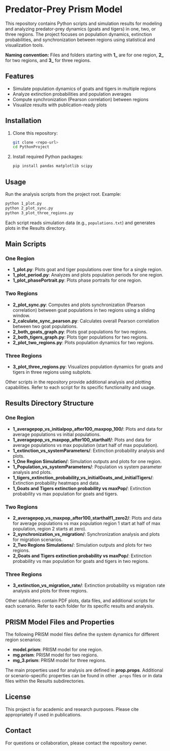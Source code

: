 # Predator-Prey Prism Model

This repository contains Python scripts and simulation results for modeling and analyzing predator-prey dynamics (goats and tigers) in one, two, or three regions. The project focuses on population dynamics, extinction probabilities, and synchronization between regions using statistical and visualization tools.

**Naming convention:** Files and folders starting with **1_** are for one region, **2_** for two regions, and **3_** for three regions.

## Features
- Simulate population dynamics of goats and tigers in multiple regions
- Analyze extinction probabilities and population averages
- Compute synchronization (Pearson correlation) between regions
- Visualize results with publication-ready plots

## Installation
1. Clone this repository:
   ```bash
   git clone <repo-url>
   cd PythonProject
   ```
2. Install required Python packages:
   ```bash
   pip install pandas matplotlib scipy
   ```

## Usage
Run the analysis scripts from the project root. Example:
```bash
python 1_plot.py
python 2_plot_sync.py
python 3_plot_three_regions.py
```

Each script reads simulation data (e.g., `populations.txt`) and generates plots in the Results directory.

## Main Scripts

### One Region
- **1_plot.py**: Plots goat and tiger populations over time for a single region.
- **1_plot_period.py**: Analyzes and plots population periods for one region.
- **1_plot_phasePortrait.py**: Plots phase portraits for one region.

### Two Regions
- **2_plot_sync.py**: Computes and plots synchronization (Pearson correlation) between goat populations in two regions using a sliding window.
- **2_calculate_sync_pearson.py**: Calculates overall Pearson correlation between two goat populations.
- **2_both_goats_graph.py**: Plots goat populations for two regions.
- **2_both_tigers_graph.py**: Plots tiger populations for two regions.
- **2_plot_two_regions.py**: Plots population dynamics for two regions.

### Three Regions
- **3_plot_three_regions.py**: Visualizes population dynamics for goats and tigers in three regions using subplots.

Other scripts in the repository provide additional analysis and plotting capabilities. Refer to each script for its specific functionality and usage.

## Results Directory Structure

### One Region
- **1_averagepop_vs_initialpop_after100_maxpop_100/**: Plots and data for average populations vs initial populations.
- **1_averagepop_vs_maxpop_after100_starthalf/**: Plots and data for average populations vs max population (start half of max population).
- **1_extinction_vs_systemParameters/**: Extinction probability analysis and plots.
- **1_One Region Simulation/**: Simulation outputs and plots for one region.
- **1_Population_vs_systemParameters/**: Population vs system parameter analysis and plots.
- **1_tigers_extinction_probability_vs_initialGoats_and_initialTigers/**: Extinction probability heatmaps and data.
- **1_Goats and Tigers extinction probability vs maxPop/**: Extinction probability vs max population for goats and tigers.

### Two Regions
- **2_averagepop_vs_maxpop_after100_starthalf1_zero2/**: Plots and data for average populations vs max population region 1 start at half of max population, region 2 starts at zero).
- **2_synchronization_vs_migration/**: Synchronization analysis and plots for migration scenarios.
- **2_Two Regions Simulations/**: Simulation outputs and plots for two regions.
- **2_Goats and Tigers extinction probability vs maxPop/**: Extinction probability vs max population for goats and tigers in two regions.

### Three Regions
- **3_extinction_vs_migration_rate/**: Extinction probability vs migration rate analysis and plots for three regions.

Other subfolders contain PDF plots, data files, and additional scripts for each scenario. Refer to each folder for its specific results and analysis.

## PRISM Model Files and Properties

The following PRISM model files define the system dynamics for different region scenarios:

- **model.prism**: PRISM model for one region.
- **mg.prism**: PRISM model for two regions.
- **mg_3.prism**: PRISM model for three regions.

The main properties used for analysis are defined in **prop.props**. Additional or scenario-specific properties can be found in other `.props` files or in data files within the Results subdirectories.

## License
This project is for academic and research purposes. Please cite appropriately if used in publications.

## Contact
For questions or collaboration, please contact the repository owner.
